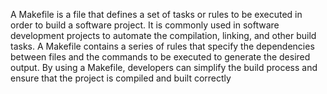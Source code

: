 
A Makefile is a file that defines a set of tasks or rules to be executed in order to build a software project. It is commonly used in software development projects to automate the compilation, linking, and other build tasks. A Makefile contains a series of rules that specify the dependencies between files and the commands to be executed to generate the desired output. By using a Makefile, developers can simplify the build process and ensure that the project is compiled and built correctly
